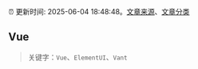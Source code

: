 :alarm_clock: 更新时间: 2025-06-04 18:48:48。[文章来源](/README.md)、[文章分类](/TAGS.md)

## Vue


> 关键字：`Vue`、`ElementUI`、`Vant`



